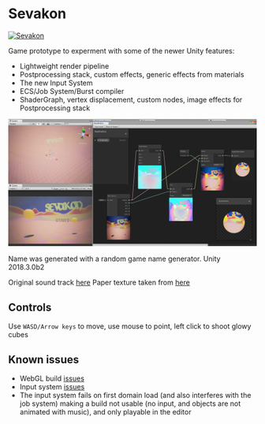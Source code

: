 
# Sevakon
[![Sevakon](https://img.youtube.com/vi/uTljPs-2CKk/0.jpg)](https://www.youtube.com/watch?v=uTljPs-2CKk)

Game prototype to experment with some of the newer Unity features:

 - Lightweight render pipeline
 - Postprocessing stack, custom effects, generic effects from materials
 - The new Input System
 - ECS/Job System/Burst compiler
 - ShaderGraph, vertex displacement, custom nodes, image effects for Postprocessing stack

![Shader effects](./screenshot.png)


Name was generated with a random game name generator.
Unity 2018.3.0b2

Original sound track [here](https://soundcloud.com/ibicha/dafuq)
Paper texture taken from [here](https://github.com/keijiro/SketchyFx/blob/master/Assets/Textures/OTF_Crumpled_Paper_08.jpg)

## Controls
Use `WASD/Arrow keys` to move, use mouse to point, left click to shoot glowy cubes

## Known issues

 - WebGL build [issues](https://issuetracker.unity3d.com/issues/lwrp-template-scene-is-not-rendered-in-webgl-when-built-with-lightweight-rp-template)
 - Input system [issues](https://github.com/Unity-Technologies/InputSystem/issues/253)
 - The input system fails on first domain load (and also interferes with the job system) making a build not usable (no input, and objects are not animated with music), and only playable in the editor
